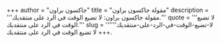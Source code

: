 +++
author = "جاكسون براون"
title = "مقولة جاكسون براون"
description = '''مقولة جاكسون براون: لا تضيع الوقت في الرد على منتقديك.'''
quote = '''لا تضيع الوقت في الرد على منتقديك.'''
slug = '''لا-تضيع-الوقت-في-الرد-على-منتقديك'''
+++
لا تضيع الوقت في الرد على منتقديك.
